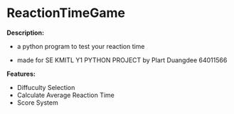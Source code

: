 # ReactionTimeGame

**Description:**

- a python program to test your reaction time

- made for SE KMITL Y1 PYTHON PROJECT by Plart Duangdee 64011566

**Features:**

- Diffuculty Selection
- Calculate Average Reaction Time
- Score System
